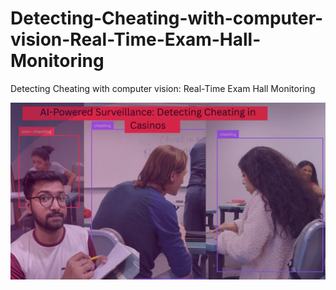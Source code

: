# Detecting-Cheating-with-computer-vision-Real-Time-Exam-Hall-Monitoring
Detecting Cheating with computer vision: Real-Time Exam Hall Monitoring


[![Watch the video](https://github.com/pyresearch/Detecting-Cheating-with-computer-vision-Real-Time-Exam-Hall-Monitoring/blob/main/AI-Powered%20Surveillance%20Detecting%20Cheating%20in%20Casinos.png)](https://www.youtube.com/watch?v=PsoGUGVnJ8M)
